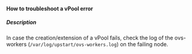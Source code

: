 #### How to troubleshoot a vPool error

##### Description

In case the creation/extension of a vPool fails, check the log of the ovs-workers (`/var/log/upstart/ovs-workers.log`) on the failing node.
